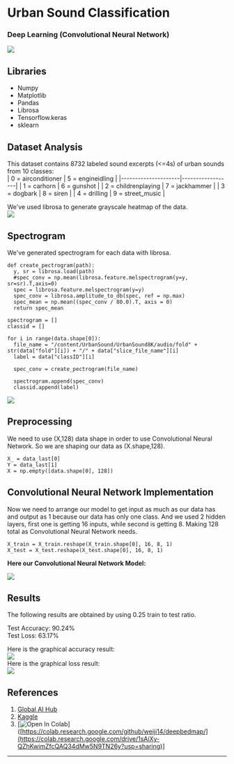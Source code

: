 # Urban Sound Classification
### Deep Learning (Convolutional Neural Network)

![](https://static.wikia.nocookie.net/bleach/images/1/16/Ep329UraharaProfileOption4.png/revision/latest/scale-to-width-down/1000?cb=20220325000742&path-prefix=en)

## Libraries
- Numpy 
- Matplotlib 
- Pandas 
- Librosa 
- Tensorflow.keras
- sklearn
## Dataset Analysis
This dataset contains 8732 labeled sound excerpts (<=4s) of urban sounds from 10 classes:  
| 0 = airconditioner  | 5 = engineidling |
|---------------------|------------------|
| 1 = carhorn         | 6 = gunshot      |
| 2 = childrenplaying | 7 = jackhammer   |
| 3 = dogbark         | 8 = siren        |
| 4 = drilling        | 9 = street_music |


We've used librosa to generate grayscale heatmap of the data.  
![](https://i.ibb.co/0hQ45Mq/indir.png)
## Spectrogram
We've generated spectrogram for each data with librosa.  
~~~~
def create_pectrogram(path):
  y, sr = librosa.load(path)
  #spec_conv = np.mean(librosa.feature.melspectrogram(y=y, sr=sr).T,axis=0)
  spec = librosa.feature.melspectrogram(y=y)
  spec_conv = librosa.amplitude_to_db(spec, ref = np.max)
  spec_mean = np.mean((spec_conv / 80.0).T, axis = 0)
  return spec_mean
~~~~
~~~~
spectrogram = []
classid = []

for i in range(data.shape[0]):
  file_name = "/content/UrbanSound/UrbanSound8K/audio/fold" + str(data["fold"][i]) + "/" + data["slice_file_name"][i]
  label = data["classID"][i]

  spec_conv = create_pectrogram(file_name)

  spectrogram.append(spec_conv)
  classid.append(label)
~~~~
![](https://i.ibb.co/0XGy0fn/spec.png)
## Preprocessing
We need to use (X,128) data shape in order to use Convolutional Neural Network. So we are shaping our data as (X.shape,128).  
~~~~
X_ = data_last[0]
Y = data_last[1]
X = np.empty([data.shape[0], 128])
~~~~
## Convolutional Neural Network Implementation
Now we need to arrange our model to get input as much as our data has and output as 1 because our data has only one class. And we used 2 hidden layers, first one is getting 16 inputs, while second is getting 8. Making 128 total as Convolutional Neural Network needs.
~~~~
X_train = X_train.reshape(X_train.shape[0], 16, 8, 1)
X_test = X_test.reshape(X_test.shape[0], 16, 8, 1)
~~~~
**Here our Convolutional Neural Network Model:**  
  
![](https://i.ibb.co/YyczCnf/Untitled.png)
## Results
The following results are obtained by using 0.25 train to test ratio.  
  
Test Accuracy: 90.24%  
Test Loss: 63.17%

Here is the graphical accuracy result:  
![](https://i.ibb.co/2NwVMpH/indir-1.png)  
Here is the graphical loss result:  
![](https://i.ibb.co/V3zJy34/indir-2.png)  
## References
1. [Global AI Hub](https://globalaihub.com/courses/introduction-to-deep-learning/)
2. [Kaggle](https://www.kaggle.com/datasets/chrisfilo/urbansound8k)
3. [![Open In Colab](https://colab.research.google.com/assets/colab-badge.svg)]([https://colab.research.google.com/github/weiji14/deepbedmap/](https://colab.research.google.com/drive/1sAiXy-QZhKwimZfcQAQ34dMw5N9TN26y?usp=sharing)]
---
